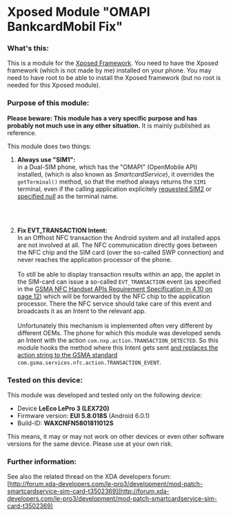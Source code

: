# Xposed Module "OMAPI BankcardMobil Fix"


### What's this:

This is a module for the [Xposed Framework](http://repo.xposed.info/). You need to have the Xposed framework (which is not made by me) installed on your phone. You may need to have root to be able to install the Xposed framework (but no root is needed for this Xposed module).


### Purpose of this module:

**Please beware: This module has a very specific purpose and has probably not much use in any other situation.** It is mainly published as reference.

This module does two things:

1. **Always use "SIM1":**<br>
in a Dual-SIM phone, which has the "OMAPI" (OpenMobile API) installed, (which is also known as *SmartcardService*), it overrides the `getTerminal()` method, so that the method always returns the `SIM1` terminal, even if the calling application explicitely [requested SIM2](/app/src/main/java/at/zweng/xposed/smartcardreaderfix/OmapiFixes.java#L55) or [specified *null*](/app/src/main/java/at/zweng/xposed/smartcardreaderfix/OmapiFixes.java#L51) as the terminal name.
<br>
<br>

2. **Fix EVT_TRANSACTION Intent:**<br>
In an Offhost NFC transaction the Android system and all installed apps are not involved at all. The NFC communication directly goes between the NFC chip and the SIM card (over the so-called SWP connection) and never reaches the application processor of the phone. <br><br>
To still be able to display transaction results within an app, the applet in the SIM-card can issue a so-called `EVT_TRANSACTION` event (as specified in the [GSMA NFC Handset APIs Requirement Specification in 4.10 on page 12](http://www.gsma.com/digitalcommerce/wp-content/uploads/2013/12/GSMA-NFC05-NFC-Handset-APIs-Requirement-Specification-version-4-1.pdf)) which will be forwarded by the NFC chip to the application processor. There the NFC service should take care of this event and broadcasts it as an Intent to the relevant app.<br><br>
Unfortunately this mechanism is implemented often very different by different OEMs. The phone for which this module was developed sends an Intent with the action `com.nxp.action.TRANSACTION_DETECTED`. So this module hooks the method where this Intent gets sent [and replaces the action string to the GSMA standard](/app/src/main/java/at/zweng/xposed/smartcardreaderfix/OmapiFixes.java#L117) `com.gsma.services.nfc.action.TRANSACTION_EVENT`.



### Tested on this device:

This module was developed and tested only on the following device:

- Device **LeEco LePro 3 (LEX720)**
- Firmware version: **EUI 5.8.018S** (Android 6.0.1)
- Build-ID: **WAXCNFN5801811012S**

This means, it may or may not work on other devices or even other software versions for the same device. Please use at your own risk.


### Further information:
See also the related thread on the XDA developers forum:<br>[http://forum.xda-developers.com/le-pro3/development/mod-patch-smartcardservice-sim-card-t3502369](http://forum.xda-developers.com/le-pro3/development/mod-patch-smartcardservice-sim-card-t3502369)
